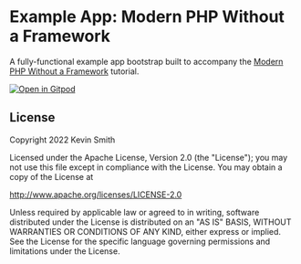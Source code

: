 # Example App: Modern PHP Without a Framework

A fully-functional example app bootstrap built to accompany the [Modern PHP Without a Framework](https://kevinsmith.io/modern-php-without-a-framework) tutorial.

[![Open in Gitpod](https://gitpod.io/button/open-in-gitpod.svg)](https://gitpod.io/#https://github.com/kevinsmith/no-framework)

## License

Copyright 2022 Kevin Smith

Licensed under the Apache License, Version 2.0 (the "License");
you may not use this file except in compliance with the License.
You may obtain a copy of the License at

  http://www.apache.org/licenses/LICENSE-2.0

Unless required by applicable law or agreed to in writing, software
distributed under the License is distributed on an "AS IS" BASIS,
WITHOUT WARRANTIES OR CONDITIONS OF ANY KIND, either express or implied.
See the License for the specific language governing permissions and
limitations under the License.
